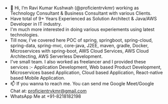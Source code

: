 - 👋 Hi, I’m Ravi Kumar Kushwah (@proficientrvkmr) working as Technology Consultant & Business Consultant with various Clients.
- Have total of 9+ Years Experienced as Solution Architect & Java/AWS Developer in IT industry. 
- I'm much more interested in doing various experiements using latest technologies.
- Till now, I've covered here POC of spring, springboot, spring-cloud, spring-data, spring-mvc, core-java, J2EE, maven, gradle, Docker, Microservices with spring-boot, AWS Cloud Services,
AWS Cloud Architecting, AWS Serverless Development.
- I've small team. I also worked as freelancer and I provided these services :- Application Development, Web based Product Development, Microservices based Application, 
Cloud based Application, React-native based Mobile Application.
- 📫 If you wanna to reach me. You can send me Google Meet/Google Chat at: proficientrvkmr@gmail.com
- WhatsApp Me at +91-8218182198

<!---
https://proficientrvkmr.github.io is a ✨ special ✨ repository because its `README.md` (this file) appears on your GitHub profile.
You can click the Preview link to take a look at your changes.
--->

